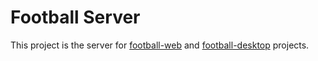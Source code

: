# Football Server

This project is the server for [football-web] and [football-desktop] projects.

[football-web]: https://github.com/lipinskipawel/football-web
[football-desktop]: https://github.com/lipinskipawel/football-desktop
